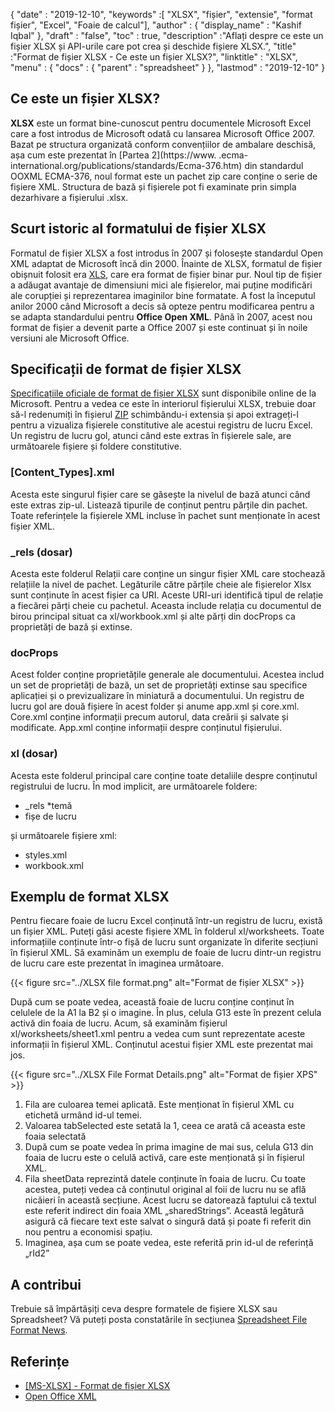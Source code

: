 {
  "date" : "2019-12-10",
  "keywords" :[ "XLSX", "fișier", "extensie", "format fișier", "Excel", "Foaie de calcul"],
  "author" : {
    "display_name" : "Kashif Iqbal"
},
  "draft" : "false",
  "toc" : true,
  "description" :"Aflați despre ce este un fișier XLSX și API-urile care pot crea și deschide fișiere XLSX.",
  "title" :"Format de fișier XLSX - Ce este un fișier XLSX?",
  "linktitle" : "XLSX",
  "menu" : {
    "docs" : {
      "parent" : "spreadsheet"
}
},
  "lastmod" : "2019-12-10"
}

## Ce este un fișier XLSX?

**XLSX** este un format bine-cunoscut pentru documentele Microsoft Excel care a fost introdus de Microsoft odată cu lansarea Microsoft Office 2007. Bazat pe structura organizată conform convențiilor de ambalare deschisă, așa cum este prezentat în [Partea 2](https://www. .ecma-international.org/publications/standards/Ecma-376.htm) din standardul OOXML ECMA-376, noul format este un pachet zip care conține o serie de fișiere XML. Structura de bază și fișierele pot fi examinate prin simpla dezarhivare a fișierului .xlsx.

## Scurt istoric al formatului de fișier XLSX

Formatul de fișier XLSX a fost introdus în 2007 și folosește standardul Open XML adaptat de Microsoft încă din 2000. Înainte de XLSX, formatul de fișier obișnuit folosit era [XLS](/ro/spreadsheet/xls/), care era format de fișier binar pur. Noul tip de fișier a adăugat avantaje de dimensiuni mici ale fișierelor, mai puține modificări ale corupției și reprezentarea imaginilor bine formatate. A fost la începutul anilor 2000 când Microsoft a decis să opteze pentru modificarea pentru a se adapta standardului pentru **Office Open XML**. Până în 2007, acest nou format de fișier a devenit parte a Office 2007 și este continuat și în noile versiuni ale Microsoft Office.

## Specificații de format de fișier XLSX

[Specificațiile oficiale de format de fișier XLSX](https://learn.microsoft.com/en-us/openspecs/office_standards/ms-xlsx/2c5dee00-eff2-4b22-92b6-0738acd4475e) sunt disponibile online de la Microsoft. Pentru a vedea ce este în interiorul fișierului XLSX, trebuie doar să-l redenumiți în fișierul [ZIP](/ro/compression/zip/) schimbându-i extensia și apoi extrageți-l pentru a vizualiza fișierele constitutive ale acestui registru de lucru Excel. Un registru de lucru gol, atunci când este extras în fișierele sale, are următoarele fișiere și foldere constitutive.

### [Content_Types].xml ###

Acesta este singurul fișier care se găsește la nivelul de bază atunci când este extras zip-ul. Listează tipurile de conținut pentru părțile din pachet. Toate referințele la fișierele XML incluse în pachet sunt menționate în acest fișier XML.

### \_rels (dosar) ###

Acesta este folderul Relații care conține un singur fișier XML care stochează relațiile la nivel de pachet. Legăturile către părțile cheie ale fișierelor Xlsx sunt conținute în acest fișier ca URI. Aceste URI-uri identifică tipul de relație a fiecărei părți cheie cu pachetul. Aceasta include relația cu documentul de birou principal situat ca xl/workbook.xml și alte părți din docProps ca proprietăți de bază și extinse.

### docProps ###

Acest folder conține proprietățile generale ale documentului. Acestea includ un set de proprietăți de bază, un set de proprietăți extinse sau specifice aplicației și o previzualizare în miniatură a documentului. Un registru de lucru gol are două fișiere în acest folder și anume app.xml și core.xml. Core.xml conține informații precum autorul, data creării și salvate și modificate. App.xml conține informații despre conținutul fișierului.

### xl (dosar) ###

Acesta este folderul principal care conține toate detaliile despre conținutul registrului de lucru. În mod implicit, are următoarele foldere:

* \_rels
*temă
* fișe de lucru

și următoarele fișiere xml:

* styles.xml
* workbook.xml

## Exemplu de format XLSX ##


Pentru fiecare foaie de lucru Excel conținută într-un registru de lucru, există un fișier XML. Puteți găsi aceste fișiere XML în folderul xl/worksheets. Toate informațiile conținute într-o fișă de lucru sunt organizate în diferite secțiuni în fișierul XML. Să examinăm un exemplu de foaie de lucru dintr-un registru de lucru care este prezentat în imaginea următoare.

{{< figure src="../XLSX file format.png" alt="Format de fișier XLSX" >}}

După cum se poate vedea, această foaie de lucru conține conținut în celulele de la A1 la B2 și o imagine. În plus, celula G13 este în prezent celula activă din foaia de lucru. Acum, să examinăm fișierul xl/worksheets/sheet1.xml pentru a vedea cum sunt reprezentate aceste informații în fișierul XML. Conținutul acestui fișier XML este prezentat mai jos.

{{< figure src="../XLSX File Format Details.png" alt="Format de fișier XPS" >}}

1. Fila are culoarea temei aplicată. Este menționat în fișierul XML cu etichetă<tabColor> urmând id-ul temei.
1. Valoarea tabSelected este setată la 1, ceea ce arată că aceasta este foaia selectată
1. După cum se poate vedea în prima imagine de mai sus, celula G13 din foaia de lucru este o celulă activă, care este menționată și în fișierul XML.
1. Fila sheetData reprezintă datele conținute în foaia de lucru. Cu toate acestea, puteți vedea că conținutul original al foii de lucru nu se află nicăieri în această secțiune. Acest lucru se datorează faptului că textul este referit indirect din foaia XML „sharedStrings”. Această legătură asigură că fiecare text este salvat o singură dată și poate fi referit din nou pentru a economisi spațiu.
1. Imaginea, așa cum se poate vedea, este referită prin id-ul de referință „rId2”

## A contribui

Trebuie să împărtășiți ceva despre formatele de fișiere XLSX sau Spreadsheet? Vă puteți posta constatările în secțiunea [Spreadsheet File Format News](https://news.fileformat.com/t/Spreadsheet).

## Referințe

* [[MS-XLSX] - Format de fișier XLSX](https://learn.microsoft.com/en-us/openspecs/office_standards/ms-xlsx/2c5dee00-eff2-4b22-92b6-0738acd4475e)
* [Open Office XML](http://officeopenxml.com/anatomyofOOXML-xlsx.php)

